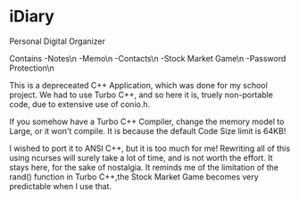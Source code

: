 iDiary
======

Personal Digital Organizer

Contains 
  -Notes\n
  -Memo\n
  -Contacts\n
  -Stock Market Game\n
  -Password Protection\n

This is a depreceated C++ Application, which was done for my school project.
We had to use Turbo C++, and so here it is, truely non-portable code, due to extensive use of conio.h.

If you somehow have a Turbo C++ Compiler, change the memory model to Large, or it won't compile.
It is because the default Code Size limit is 64KB!

I wished to port it to ANSI C++, but it is too much for me! Rewriting all of this using ncurses will surely take a lot of time, and is not worth the effort. 
It stays here, for the sake of nostalgia.
It reminds me of the limitation of the rand() function in Turbo C++,the Stock Market Game becomes very predictable when I use that.

